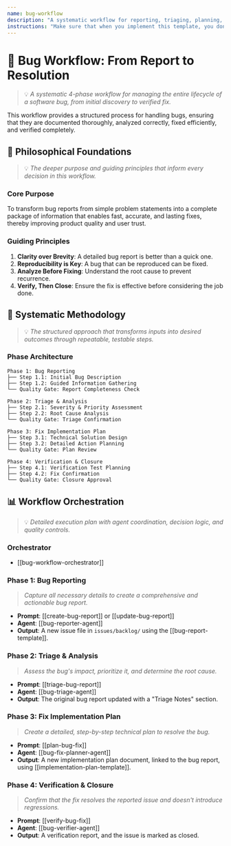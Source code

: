 ```yaml
---
name: bug-workflow
description: "A systematic workflow for reporting, triaging, planning, and verifying software bugs to ensure efficient and effective resolution."
instructions: "Make sure that when you implement this template, you don't include these instructions or any other front matter from this template in your work. Output should always and only be the markdown part outside of the front matter. Never include any tags like <example>, <commentary>, or similar tags - these serve only to increase clarity about implementation. Always use single [ ] brackets to indicate instructions the implementer should follow. When referencing other documents from this project, use wikilinks format [[filename]] to reference them. Do not include the file extension or path."
---
```

# 🌊 Bug Workflow: From Report to Resolution
> 💡 *A systematic 4-phase workflow for managing the entire lifecycle of a software bug, from initial discovery to verified fix.*

This workflow provides a structured process for handling bugs, ensuring that they are documented thoroughly, analyzed correctly, fixed efficiently, and verified completely.

## 🎯 Philosophical Foundations
> 💡 *The deeper purpose and guiding principles that inform every decision in this workflow.*

### Core Purpose
To transform bug reports from simple problem statements into a complete package of information that enables fast, accurate, and lasting fixes, thereby improving product quality and user trust.

### Guiding Principles
1.  **Clarity over Brevity**: A detailed bug report is better than a quick one.
2.  **Reproducibility is Key**: A bug that can be reproduced can be fixed.
3.  **Analyze Before Fixing**: Understand the root cause to prevent recurrence.
4.  **Verify, Then Close**: Ensure the fix is effective before considering the job done.

## 🔄 Systematic Methodology
> 💡 *The structured approach that transforms inputs into desired outcomes through repeatable, testable steps.*

### Phase Architecture
```
Phase 1: Bug Reporting
├── Step 1.1: Initial Bug Description
├── Step 1.2: Guided Information Gathering
└── Quality Gate: Report Completeness Check

Phase 2: Triage & Analysis
├── Step 2.1: Severity & Priority Assessment
├── Step 2.2: Root Cause Analysis
└── Quality Gate: Triage Confirmation

Phase 3: Fix Implementation Plan
├── Step 3.1: Technical Solution Design
├── Step 3.2: Detailed Action Planning
└── Quality Gate: Plan Review

Phase 4: Verification & Closure
├── Step 4.1: Verification Test Planning
├── Step 4.2: Fix Confirmation
└── Quality Gate: Closure Approval
```

## 📊 Workflow Orchestration
> 💡 *Detailed execution plan with agent coordination, decision logic, and quality controls.*

### Orchestrator
- [[bug-workflow-orchestrator]]

### Phase 1: Bug Reporting
> *Capture all necessary details to create a comprehensive and actionable bug report.*

- **Prompt**: [[create-bug-report]] or [[update-bug-report]]
- **Agent**: [[bug-reporter-agent]]
- **Output**: A new issue file in `issues/backlog/` using the [[bug-report-template]].

### Phase 2: Triage & Analysis
> *Assess the bug's impact, prioritize it, and determine the root cause.*

- **Prompt**: [[triage-bug-report]]
- **Agent**: [[bug-triage-agent]]
- **Output**: The original bug report updated with a "Triage Notes" section.

### Phase 3: Fix Implementation Plan
> *Create a detailed, step-by-step technical plan to resolve the bug.*

- **Prompt**: [[plan-bug-fix]]
- **Agent**: [[bug-fix-planner-agent]]
- **Output**: A new implementation plan document, linked to the bug report, using [[implementation-plan-template]].

### Phase 4: Verification & Closure
> *Confirm that the fix resolves the reported issue and doesn't introduce regressions.*

- **Prompt**: [[verify-bug-fix]]
- **Agent**: [[bug-verifier-agent]]
- **Output**: A verification report, and the issue is marked as closed.
